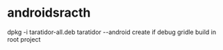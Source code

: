 # androidsracth

dpkg -i taratidor-all.deb
taratidor --android create
if debug gridle build in root project
